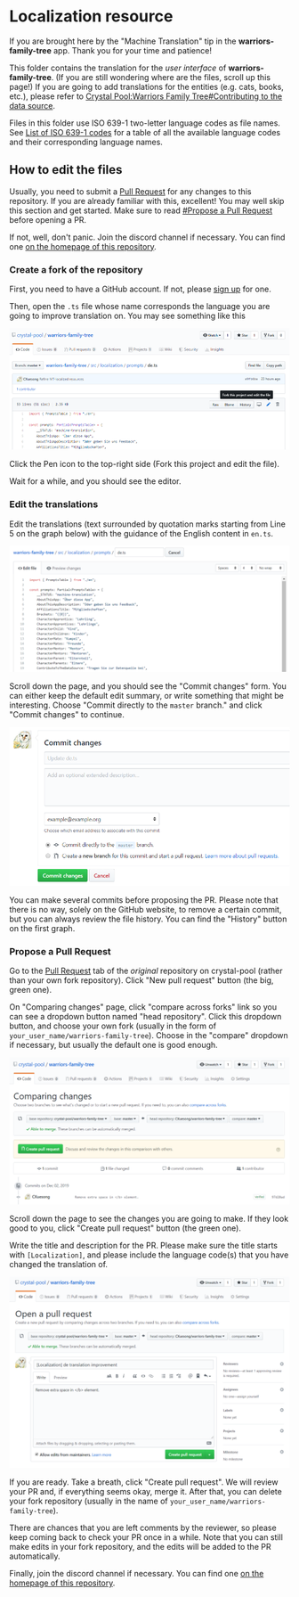 # Localization resource

If you are brought here by the "Machine Translation" tip in the **warriors-family-tree** app. Thank you for your time and patience!

This folder contains the translation for the *user interface* of **warriors-family-tree**. (If you are still wondering where are the files, scroll up this page!) If you are going to add translations for the entities (e.g. cats, books, etc.), please refer to [Crystal Pool:Warriors Family Tree#Contributing to the data source](https://crystalpool.cxuesong.com/wiki/Crystal_Pool:Warriors_Family_Tree#Contributing_to_the_data_source).

Files in this folder use ISO 639-1 two-letter language codes as file names. See [List of ISO 639-1 codes](https://en.wikipedia.org/wiki/List_of_ISO_639-1_codes) for a table of all the available language codes and their corresponding language names.

## How to edit the files

Usually, you need to submit a [Pull Request](https://github.com/crystal-pool/warriors-family-tree/pulls) for any changes to this repository. If you are already familiar with this, excellent! You may well skip this section and get started. Make sure to read [#Propose a Pull Request](#propose-a-pull-request) before opening a PR.

If not, well, don't panic. Join the discord channel if necessary. You can find one [on the homepage of this repository](https://github.com/crystal-pool/warriors-family-tree#readme).

### Create a fork of the repository

First, you need to have a GitHub account. If not, please [sign up](https://github.com/join) for one.

Then, open the `.ts` file whose name corresponds the language you are going to improve translation on. You may see something like this

![image-20191202221725547](../../../resources/localization-readme-1.png)

Click the Pen icon to the top-right side (Fork this project and edit the file).

Wait for a while, and you should see the editor.

### Edit the translations

Edit the translations (text surrounded by quotation marks starting from Line 5 on the graph below) with the guidance of the English content in `en.ts`.

![image-20191202222153931](../../../resources/localization-readme-2.png)

Scroll down the page, and you should see the "Commit changes" form. You can either keep the default edit summary, or write something that might be interesting. Choose "Commit directly to the `master` branch." and click "Commit changes" to continue.

![image-20191202223032156](../../../resources/localization-readme-3.png)

You can make several commits before proposing the PR. Please note that there is no way, solely on the GitHub website, to remove a certain commit, but you can always review the file history. You can find the "History" button on the first graph.

### Propose a Pull Request

Go to the [Pull Request](https://github.com/crystal-pool/warriors-family-tree/pulls) tab of the *original* repository on crystal-pool (rather than your own fork repository). Click "New pull request" button (the big, green one).

On "Comparing changes" page, click "compare across forks" link so you can see a dropdown button named "head repository". Click this dropdown button, and choose your own fork (usually in the form of `your_user_name/warriors-family-tree`). Choose in the "compare" dropdown if necessary, but usually the default one is good enough.

![image-20191202224050995](../../../resources/localization-readme-4.png)

Scroll down the page to see the changes you are going to make. If they look good to you, click "Create pull request" button (the green one).

Write the title and description for the PR. Please make sure the title starts with `[Localization]`, and please include the language code(s) that you have changed the translation of.

![image-20191202224638055](../../../resources/localization-readme-5.png)

If you are ready. Take a breath, click "Create pull request". We will review your PR and, if everything seems okay, merge it. After that, you can delete your fork repository (usually in the name of `your_user_name/warriors-family-tree`).

There are chances that you are left comments by the reviewer, so please keep coming back to check your PR once in a while. Note that you can still make edits in your fork repository, and the edits will be added to the PR automatically.

Finally, join the discord channel if necessary. You can find one [on the homepage of this repository](https://github.com/crystal-pool/warriors-family-tree#readme).

